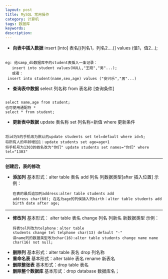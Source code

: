 ```yaml
---
layout: post
title: MySQL 常用操作
category: 计算机
tags: 数据库
keywords: 
description: 
---
```



+ **向表中插入数据**
insert [into] 表名[(列名1，列名2....)] values (值1，值2...);
<pre><code>
eg: 给samp_db数据库中的student表插入一条记录：
   insert into student values(NULL,"王刚","男"...);
   或者：
 insert into student(name,sex,age) values ("安兴乐","男"...)
</code></pre>
+  **查询表中数据**
select 列名称 from 表名称 [查询条件]
<pre><code>
select name,age from student;
也可使用通配符 *
select * from student;
</code></pre>
+ **更新表中数据**
update 表名称 set 列名称=新值 where 更新条件
<pre><code>
将id为5的手机改为默认的update students set tel=default where id=5;
将所有人的年龄增加1：update students set age=age+1
将手机号为1303的姓名改为"你们" update students set names="你们" where tel="1303"
</code></pre>


----------
**创建后，表的修改**
  * **添加列**
    基本形式：alter table 表名 add 列名 列数据类型[after 插入位置]
   示例：<pre><code>在表的最后追加列address:alter table students add address char(60);
在名为age的列侯插入列birth：alter table students add birth date after age;
</code></pre>

----------

*  **修改列**
   基本形式： alter table 表名 change 列名 列新名 新数据类型
示例：<pre><code>将表tel列改为telphone：alter table students change tel telphone char(13) default "-"
讲name列的数据类型改为char(16):alter table students change name name char(16) not null;
</code></pre>
*  **删除列**
 基本形式：alter table  表名 drop 列名称
*  **重命名表**
   基本形式：alter table 表名 rename 新表名
*  **删除整张表**
 基本形式：drop table 表名
*  **删除整个数据库**
  基本形式：drop database 数据库名；



